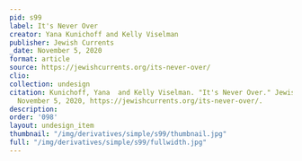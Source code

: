 ```yaml
---
pid: s99
label: It's Never Over
creator: Yana Kunichoff and Kelly Viselman
publisher: Jewish Currents
_date: November 5, 2020
format: article
source: https://jewishcurrents.org/its-never-over/
clio:
collection: undesign
citation: Kunichoff, Yana  and Kelly Viselman. "It's Never Over." Jewish Currents,
  November 5, 2020, https://jewishcurrents.org/its-never-over/.
description:
order: '098'
layout: undesign_item
thumbnail: "/img/derivatives/simple/s99/thumbnail.jpg"
full: "/img/derivatives/simple/s99/fullwidth.jpg"
---
```

